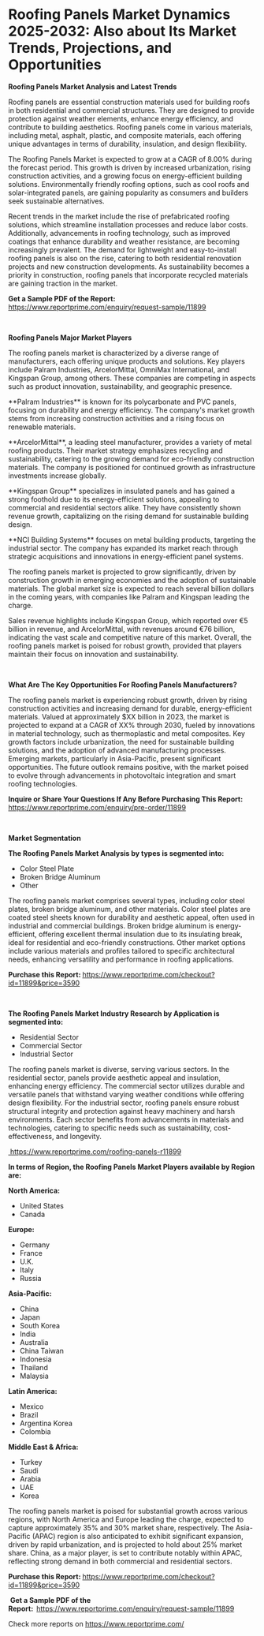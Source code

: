 <p><h1>Roofing Panels Market Dynamics 2025-2032: Also about Its Market Trends, Projections, and Opportunities</h1></p><p><strong>Roofing Panels Market Analysis and Latest Trends</strong></p>
<p><p>Roofing panels are essential construction materials used for building roofs in both residential and commercial structures. They are designed to provide protection against weather elements, enhance energy efficiency, and contribute to building aesthetics. Roofing panels come in various materials, including metal, asphalt, plastic, and composite materials, each offering unique advantages in terms of durability, insulation, and design flexibility.</p><p>The Roofing Panels Market is expected to grow at a CAGR of 8.00% during the forecast period. This growth is driven by increased urbanization, rising construction activities, and a growing focus on energy-efficient building solutions. Environmentally friendly roofing options, such as cool roofs and solar-integrated panels, are gaining popularity as consumers and builders seek sustainable alternatives.</p><p>Recent trends in the market include the rise of prefabricated roofing solutions, which streamline installation processes and reduce labor costs. Additionally, advancements in roofing technology, such as improved coatings that enhance durability and weather resistance, are becoming increasingly prevalent. The demand for lightweight and easy-to-install roofing panels is also on the rise, catering to both residential renovation projects and new construction developments. As sustainability becomes a priority in construction, roofing panels that incorporate recycled materials are gaining traction in the market.</p></p>
<p><strong>Get a Sample PDF of the Report:&nbsp;</strong> <a href="https://www.reportprime.com/enquiry/request-sample/11899?utm_campaign=2564&utm_medium=2&utm_source=Github&utm_content=ia&utm_term=17032025&utm_id=roofing-panels">https://www.reportprime.com/enquiry/request-sample/11899</a></p>
<p>&nbsp;</p>
<p><strong>Roofing Panels Major Market Players</strong></p>
<p><p>The roofing panels market is characterized by a diverse range of manufacturers, each offering unique products and solutions. Key players include Palram Industries, ArcelorMittal, OmniMax International, and Kingspan Group, among others. These companies are competing in aspects such as product innovation, sustainability, and geographic presence.</p><p>**Palram Industries** is known for its polycarbonate and PVC panels, focusing on durability and energy efficiency. The company's market growth stems from increasing construction activities and a rising focus on renewable materials. </p><p>**ArcelorMittal**, a leading steel manufacturer, provides a variety of metal roofing products. Their market strategy emphasizes recycling and sustainability, catering to the growing demand for eco-friendly construction materials. The company is positioned for continued growth as infrastructure investments increase globally.</p><p>**Kingspan Group** specializes in insulated panels and has gained a strong foothold due to its energy-efficient solutions, appealing to commercial and residential sectors alike. They have consistently shown revenue growth, capitalizing on the rising demand for sustainable building design.</p><p>**NCI Building Systems** focuses on metal building products, targeting the industrial sector. The company has expanded its market reach through strategic acquisitions and innovations in energy-efficient panel systems.</p><p>The roofing panels market is projected to grow significantly, driven by construction growth in emerging economies and the adoption of sustainable materials. The global market size is expected to reach several billion dollars in the coming years, with companies like Palram and Kingspan leading the charge.</p><p>Sales revenue highlights include Kingspan Group, which reported over €5 billion in revenue, and ArcelorMittal, with revenues around €76 billion, indicating the vast scale and competitive nature of this market. Overall, the roofing panels market is poised for robust growth, provided that players maintain their focus on innovation and sustainability.</p></p>
<p>&nbsp;</p>
<p><strong>What Are The Key Opportunities For Roofing Panels Manufacturers?</strong></p>
<p><p>The roofing panels market is experiencing robust growth, driven by rising construction activities and increasing demand for durable, energy-efficient materials. Valued at approximately $XX billion in 2023, the market is projected to expand at a CAGR of XX% through 2030, fueled by innovations in material technology, such as thermoplastic and metal composites. Key growth factors include urbanization, the need for sustainable building solutions, and the adoption of advanced manufacturing processes. Emerging markets, particularly in Asia-Pacific, present significant opportunities. The future outlook remains positive, with the market poised to evolve through advancements in photovoltaic integration and smart roofing technologies.</p></p>
<p><strong>Inquire or Share Your Questions If Any Before Purchasing This Report:</strong> <a href="https://www.reportprime.com/enquiry/pre-order/11899?utm_campaign=2564&utm_medium=2&utm_source=Github&utm_content=ia&utm_term=17032025&utm_id=roofing-panels">https://www.reportprime.com/enquiry/pre-order/11899</a></p>
<p>&nbsp;</p>
<p><strong>Market Segmentation</strong></p>
<p><strong>The Roofing Panels Market Analysis by types is segmented into:</strong></p>
<p><ul><li>Color Steel Plate</li><li>Broken Bridge Aluminum</li><li>Other</li></ul></p>
<p><p>The roofing panels market comprises several types, including color steel plates, broken bridge aluminum, and other materials. Color steel plates are coated steel sheets known for durability and aesthetic appeal, often used in industrial and commercial buildings. Broken bridge aluminum is energy-efficient, offering excellent thermal insulation due to its insulating break, ideal for residential and eco-friendly constructions. Other market options include various materials and profiles tailored to specific architectural needs, enhancing versatility and performance in roofing applications.</p></p>
<p><strong>Purchase this Report:&nbsp;</strong><a href="https://www.reportprime.com/checkout?id=11899&price=3590&utm_campaign=2564&utm_medium=2&utm_source=Github&utm_content=ia&utm_term=17032025&utm_id=roofing-panels">https://www.reportprime.com/checkout?id=11899&price=3590</a></p>
<p>&nbsp;</p>
<p><strong>The Roofing Panels Market Industry Research by Application is segmented into:</strong></p>
<p><ul><li>Residential Sector</li><li>Commercial Sector</li><li>Industrial Sector</li></ul></p>
<p><p>The roofing panels market is diverse, serving various sectors. In the residential sector, panels provide aesthetic appeal and insulation, enhancing energy efficiency. The commercial sector utilizes durable and versatile panels that withstand varying weather conditions while offering design flexibility. For the industrial sector, roofing panels ensure robust structural integrity and protection against heavy machinery and harsh environments. Each sector benefits from advancements in materials and technologies, catering to specific needs such as sustainability, cost-effectiveness, and longevity.</p></p>
<p><a href="https://www.reportprime.com/roofing-panels-r11899?utm_campaign=2564&utm_medium=2&utm_source=Github&utm_content=ia&utm_term=17032025&utm_id=roofing-panels">&nbsp;https://www.reportprime.com/roofing-panels-r11899</a></p>
<p><strong>In terms of Region, the Roofing Panels Market Players available by Region are:</strong></p>
<p>
    <p> <strong> North America: </strong>
        <ul>
            <li>United States</li>
            <li>Canada</li>
        </ul>
        </p> 
    <p> <strong> Europe: </strong>
        <ul>
            <li>Germany</li>
            <li>France</li>
            <li>U.K.</li>
            <li>Italy</li>
            <li>Russia</li>
        </ul>
        </p> 
    <p> <strong> Asia-Pacific: </strong>
        <ul>
            <li>China</li>
            <li>Japan</li>
            <li>South Korea</li>
            <li>India</li>
            <li>Australia</li>
            <li>China Taiwan</li>
            <li>Indonesia</li>
            <li>Thailand</li>
            <li>Malaysia</li>
        </ul>
        </p> 
    <p> <strong> Latin America: </strong>
        <ul>
            <li>Mexico</li>
            <li>Brazil</li>
            <li>Argentina Korea</li>
            <li>Colombia</li>
        </ul>
        </p> 
    <p> <strong> Middle East & Africa: </strong>
        <ul>
            <li>Turkey</li>
            <li>Saudi</li>
            <li>Arabia</li>
            <li>UAE</li>
            <li>Korea</li>
        </ul>
    </p>
    </p>
<p><p>The roofing panels market is poised for substantial growth across various regions, with North America and Europe leading the charge, expected to capture approximately 35% and 30% market share, respectively. The Asia-Pacific (APAC) region is also anticipated to exhibit significant expansion, driven by rapid urbanization, and is projected to hold about 25% market share. China, as a major player, is set to contribute notably within APAC, reflecting strong demand in both commercial and residential sectors.</p></p>
<p><strong>Purchase this Report: </strong><a href="https://www.reportprime.com/checkout?id=11899&price=3590&utm_campaign=2564&utm_medium=2&utm_source=Github&utm_content=ia&utm_term=17032025&utm_id=roofing-panels">https://www.reportprime.com/checkout?id=11899&price=3590</a></p>
<p>&nbsp;<strong>Get a Sample PDF of the Report:&nbsp;&nbsp;</strong><a href="https://www.reportprime.com/enquiry/request-sample/11899?utm_campaign=2564&utm_medium=2&utm_source=Github&utm_content=ia&utm_term=17032025&utm_id=roofing-panels">https://www.reportprime.com/enquiry/request-sample/11899</a></p>
<p><strong></strong></p>
<p>Check more reports on <a href="https://www.reportprime.com/?utm_campaign=2564&utm_medium=2&utm_source=Github&utm_content=ia&utm_term=17032025&utm_id=roofing-panels">https://www.reportprime.com/</a></p>